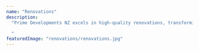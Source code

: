 ```yaml
---
name: "Renovations"
description:
  "Prime Developments NZ excels in high-quality renovations, transforming spaces with expertise and attention to detail. Their team collaborates closely with clients to deliver innovative and practical renovations that exceed expectations, whether for residential, commercial, or heritage properties. With a focus on creativity and customer satisfaction, Prime Developments NZ is a trusted choice for top-tier renovation services in New Zealand.

  "
featuredImage: "renovations/renovations.jpg"
---
```

